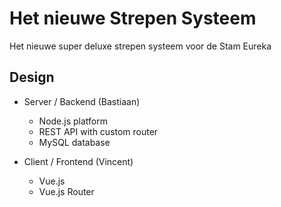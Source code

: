 # Het nieuwe Strepen Systeem
Het nieuwe super deluxe strepen systeem voor de Stam Eureka

## Design
- Server / Backend (Bastiaan)
    - Node.js platform
    - REST API with custom router
    - MySQL database

- Client / Frontend (Vincent)
    - Vue.js
    - Vue.js Router
